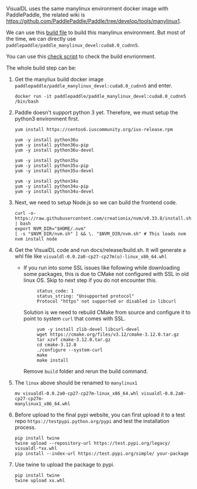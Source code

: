 VisualDL uses the same manylinux environment docker image with PaddlePaddle, the related wiki is <https://github.com/PaddlePaddle/Paddle/tree/develop/tools/manylinux1>.

We can use this [build file](https://github.com/PaddlePaddle/Paddle/blob/develop/tools/manylinux1/build_scripts/build.sh) to build this manylinux environment. But most of the time, we can directly use `paddlepaddle/paddle_manylinux_devel:cuda8.0_cudnn5`.

You can use this [check script](https://github.com/PaddlePaddle/Paddle/blob/develop/tools/manylinux1/build_scripts/manylinux1-check.py) to check the build envrionment.

The whole build step can be:

1. Get the manyliux build docker image `paddlepaddle/paddle_manylinux_devel:cuda8.0_cudnn5` and enter.

    ```shell
    docker run -it paddlepaddle/paddle_manylinux_devel:cuda8.0_cudnn5 /bin/bash
    ```

1. Paddle doesn't support python 3 yet. Therefore, we must setup the python3 environment first.
    ```
    yum install https://centos6.iuscommunity.org/ius-release.rpm

    yum -y install python36u
    yum -y install python36u-pip
    yum -y install python36u-devel

    yum -y install python35u
    yum -y install python35u-pip
    yum -y install python35u-devel

    yum -y install python34u
    yum -y install python34u-pip
    yum -y install python34u-devel
    ```

1. Next, we need to setup Node.js so we can build the frontend code.
    ```
    curl -o- https://raw.githubusercontent.com/creationix/nvm/v0.33.8/install.sh | bash
    export NVM_DIR="$HOME/.nvm"
    [ -s "$NVM_DIR/nvm.sh" ] && \. "$NVM_DIR/nvm.sh" # This loads nvm
    nvm install node
    ```

1. Get the VisualDL code and run docs/release/build.sh. It will generate a whl file like `visualdl-0.0.2a0-cp27-cp27m(u)-linux_x86_64.whl`

    - If you run into some SSL issues like following while downloading some packages, this is due to CMake not configured with SSL in old linux OS. Skip
    to next step if you do not encounter this.

        ```shell
             status_code: 1
             status_string: "Unsupported protocol"
             Protocol "https" not supported or disabled in libcurl
        ```

        Solution is we need to rebuild CMake from source and configure it to point to system `curl` that comes with SSL.

        ```shell
             yum -y install zlib-devel libcurl-devel
             wget https://cmake.org/files/v3.12/cmake-3.12.0.tar.gz
             tar xzvf cmake-3.12.0.tar.gz
             cd cmake-3.12.0
             ./configure --system-curl
             make
             make install
        ```

        Remove `build` folder and rerun the build command.

1. The `linux` above should be renamed to `manylinux1`

    ```shell
    mv visualdl-0.0.2a0-cp27-cp27m-linux_x86_64.whl visualdl-0.0.2a0-cp27-cp27m-
    manylinux1_x86_64.whl
    ```
1. Before upload to the final pypi website, you can first upload it to a test repo `https://testpypi.python.org/pypi` and test the installation process.
    ```shell
    pip install twine
    twine upload --repository-url https://test.pypi.org/legacy/ visualdl-*xx.whl
    pip install --index-url https://test.pypi.org/simple/ your-package
    ```

1. Use twine to upload the package to pypi.
    ```shell
    pip install twine
    twine upload xx.whl
    ```

